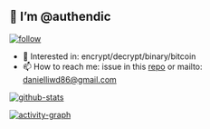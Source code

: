 ## 👋 I’m @authendic

[![follow][follow-img]][follow-img]

- 👀 Interested in: encrypt/decrypt/binary/bitcoin
- 📫 How to reach me: issue in this [repo](https://github.com/authendic/authendic/issues) or mailto: danielliwd86@gmail.com

[![github-stats][github-stats]][github-stats]

[![activity-graph][activity-graph]][activity-graph]

[follow-img]: https://shields.io/github/followers/authendic?label=Follow
[activity-graph]: https://activity-graph.herokuapp.com/graph?username=authendic&radius=8&theme=redical
[github-stats]: https://github-readme-stats.vercel.app/api?username=authendic&show_icons=true
